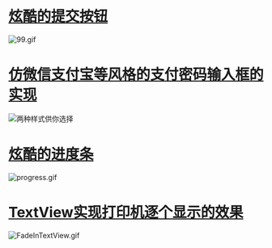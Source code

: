 
# [**炫酷的提交按钮**](https://github.com/lygttpod/AndroidCustomView/blob/master/animation_button.md)
![99.gif](http://upload-images.jianshu.io/upload_images/2057501-d710bca1e166fbc4.gif?imageMogr2/auto-orient/strip)


# [**仿微信支付宝等风格的支付密码输入框的实现**](https://github.com/lygttpod/AndroidCustomView/blob/master/pay_psd_input_view.md)
![两种样式供你选择](http://upload-images.jianshu.io/upload_images/2057501-3ca764c315dcdea2.png?imageMogr2/auto-orient/strip%7CimageView2/2/w/320)

# [**炫酷的进度条**](https://github.com/lygttpod/AndroidCustomView/blob/master/progress.md)
![progress.gif](http://upload-images.jianshu.io/upload_images/2057501-615ad5fe97faf782.gif?imageMogr2/auto-orient/strip)

# [**TextView实现打印机逐个显示的效果**](http://www.jianshu.com/p/4d987769785c)
![FadeInTextView.gif](http://upload-images.jianshu.io/upload_images/2057501-a7a751b456b25494.gif?imageMogr2/auto-orient/strip)

